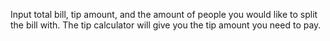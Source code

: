 Input total bill, tip amount, and the amount of people you would like to split the bill with. The tip calculator will give you the tip amount you need to pay.   
